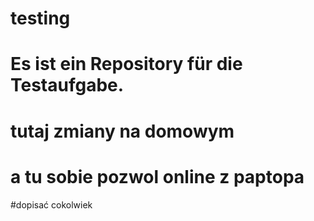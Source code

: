 # testing
# Es ist ein Repository für die Testaufgabe.
# tutaj zmiany na domowym
# a tu sobie pozwol online z paptopa
#dopisać cokolwiek
